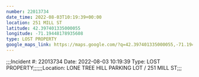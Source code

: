 ```yaml
---
number: 22013734
date_time: 2022-08-03T10:19:39+00:00
location: 251 MILL ST
latitude: 42.397401335000055
longitude: -71.19448178935608
type: LOST PROPERTY
google_maps_link: https://maps.google.com/?q=42.397401335000055,-71.19448178935608
---
```


;;;Incident #: 22013734   Date: 2022-08-03 10:19:39   Type: LOST PROPERTY;;;;;;Location: LONE TREE HILL PARKING LOT / 251 MILL ST;;;
